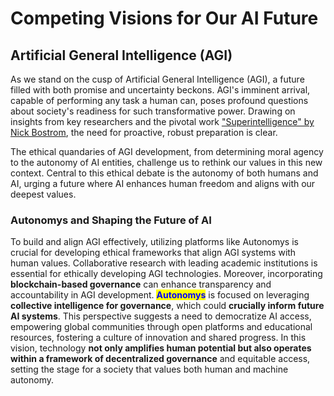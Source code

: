 # Competing Visions for Our AI Future

## Artificial General Intelligence (AGI)

As we stand on the cusp of Artificial General Intelligence (AGI), a future filled with both promise and uncertainty beckons. AGI's imminent arrival, capable of performing any task a human can, poses profound questions about society's readiness for such transformative power. Drawing on insights from key researchers and the pivotal work ["Superintelligence" by Nick Bostrom](https://www.fhi.ox.ac.uk/wp-content/uploads/1-s2.0-S0016328715000932-main.pdf), the need for proactive, robust preparation is clear.&#x20;

The ethical quandaries of AGI development, from determining moral agency to the autonomy of AI entities, challenge us to rethink our values in this new context. Central to this ethical debate is the autonomy of both humans and AI, urging a future where AI enhances human freedom and aligns with our deepest values.

### **Autonomys and Shaping the Future of AI**

To build and align AGI effectively, utilizing platforms like Autonomys is crucial for developing ethical frameworks that align AGI systems with human values. Collaborative research with leading academic institutions is essential for ethically developing AGI technologies. Moreover, incorporating **blockchain-based governance** can enhance transparency and accountability in AGI development. <mark style="color:blue;">**Autonomys**</mark> is focused on leveraging **collective intelligence for governance**, which could **crucially inform future AI systems**. This perspective suggests a need to democratize AI access, empowering global communities through open platforms and educational resources, fostering a culture of innovation and shared progress. In this vision, technology **not only amplifies human potential but also operates within a framework of decentralized governance** and equitable access, setting the stage for a society that values both human and machine autonomy.

